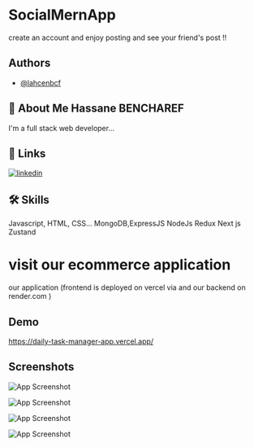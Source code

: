 
# SocialMernApp

create an account and enjoy posting and see your friend's post !!

## Authors

- [@lahcenbcf](https://www.github.com/lahcenbcf)


## 🚀 About Me Hassane BENCHAREF
I'm a full stack web developer...


## 🔗 Links
[![linkedin](https://www.linkedin.com/in/hassane-bencharef-2b2667248/?lipi=urn%3Ali%3Apage%3Ad_flagship3_feed%3B98SqTONmQne4K7jT%2BPclpg%3D%3D)](https://www.linkedin.com/)



## 🛠 Skills
Javascript, HTML, CSS...
MongoDB,ExpressJS
NodeJs
Redux
Next js
Zustand


# visit our ecommerce application

our application (frontend is deployed on vercel via and our backend on render.com )


## Demo

https://daily-task-manager-app.vercel.app/


## Screenshots

![App Screenshot]([https://private-user-images.githubusercontent.com/107793995/305769797-4f49c650-a205-45e7-adfb-e69f1e25008c.png?jwt=eyJhbGciOiJIUzI1NiIsInR5cCI6IkpXVCJ9.eyJpc3MiOiJnaXRodWIuY29tIiwiYXVkIjoicmF3LmdpdGh1YnVzZXJjb250ZW50LmNvbSIsImtleSI6ImtleTUiLCJleHAiOjE3MDgzMDk2NjQsIm5iZiI6MTcwODMwOTM2NCwicGF0aCI6Ii8xMDc3OTM5OTUvMzA1NzY5Nzk3LTRmNDljNjUwLWEyMDUtNDVlNy1hZGZiLWU2OWYxZTI1MDA4Yy5wbmc_WC1BbXotQWxnb3JpdGhtPUFXUzQtSE1BQy1TSEEyNTYmWC1BbXotQ3JlZGVudGlhbD1BS0lBVkNPRFlMU0E1M1BRSzRaQSUyRjIwMjQwMjE5JTJGdXMtZWFzdC0xJTJGczMlMkZhd3M0X3JlcXVlc3QmWC1BbXotRGF0ZT0yMDI0MDIxOVQwMjIyNDRaJlgtQW16LUV4cGlyZXM9MzAwJlgtQW16LVNpZ25hdHVyZT1iZDgzYWEwZDBiMDY0ZGFjNDQ4MzM4ZDcwY2VkMzk1MGIyOGE1NmVhMjcwOWE1M2IzYmNiZjZhN2M5MTg3NzM1JlgtQW16LVNpZ25lZEhlYWRlcnM9aG9zdCZhY3Rvcl9pZD0wJmtleV9pZD0wJnJlcG9faWQ9MCJ9.XDmtVUrzdjinwtVY3L-rXdtUqzFk95Xdo1G2I8eU6MY](https://private-user-images.githubusercontent.com/107793995/312253906-c5d789ac-cc29-4a4f-a654-7e9b8c258f9e.png?jwt=eyJhbGciOiJIUzI1NiIsInR5cCI6IkpXVCJ9.eyJpc3MiOiJnaXRodWIuY29tIiwiYXVkIjoicmF3LmdpdGh1YnVzZXJjb250ZW50LmNvbSIsImtleSI6ImtleTUiLCJleHAiOjE3MTAyODI3NDUsIm5iZiI6MTcxMDI4MjQ0NSwicGF0aCI6Ii8xMDc3OTM5OTUvMzEyMjUzOTA2LWM1ZDc4OWFjLWNjMjktNGE0Zi1hNjU0LTdlOWI4YzI1OGY5ZS5wbmc_WC1BbXotQWxnb3JpdGhtPUFXUzQtSE1BQy1TSEEyNTYmWC1BbXotQ3JlZGVudGlhbD1BS0lBVkNPRFlMU0E1M1BRSzRaQSUyRjIwMjQwMzEyJTJGdXMtZWFzdC0xJTJGczMlMkZhd3M0X3JlcXVlc3QmWC1BbXotRGF0ZT0yMDI0MDMxMlQyMjI3MjVaJlgtQW16LUV4cGlyZXM9MzAwJlgtQW16LVNpZ25hdHVyZT0yNGI0NDQzMTQyMmM0ZjY4YjczYWI2MjYzYjcxMjg5ZWE3ODFiNzgzNzVhNzUwOTY2ZTc3NWM5Yzk4NGJiOWZhJlgtQW16LVNpZ25lZEhlYWRlcnM9aG9zdCZhY3Rvcl9pZD0wJmtleV9pZD0wJnJlcG9faWQ9MCJ9.Xb6pQdbLBr8mlUrdoe6ZOeRMg-nRk_rWuA2q_jCF0Fw)
)

![App Screenshot]([https://private-user-images.githubusercontent.com/107793995/305769800-a957fa3f-360f-4d3f-af44-4a1e795233f7.png?jwt=eyJhbGciOiJIUzI1NiIsInR5cCI6IkpXVCJ9.eyJpc3MiOiJnaXRodWIuY29tIiwiYXVkIjoicmF3LmdpdGh1YnVzZXJjb250ZW50LmNvbSIsImtleSI6ImtleTUiLCJleHAiOjE3MDgzMDk4NDMsIm5iZiI6MTcwODMwOTU0MywicGF0aCI6Ii8xMDc3OTM5OTUvMzA1NzY5ODAwLWE5NTdmYTNmLTM2MGYtNGQzZi1hZjQ0LTRhMWU3OTUyMzNmNy5wbmc_WC1BbXotQWxnb3JpdGhtPUFXUzQtSE1BQy1TSEEyNTYmWC1BbXotQ3JlZGVudGlhbD1BS0lBVkNPRFlMU0E1M1BRSzRaQSUyRjIwMjQwMjE5JTJGdXMtZWFzdC0xJTJGczMlMkZhd3M0X3JlcXVlc3QmWC1BbXotRGF0ZT0yMDI0MDIxOVQwMjI1NDNaJlgtQW16LUV4cGlyZXM9MzAwJlgtQW16LVNpZ25hdHVyZT1kNjFkMWVkMjVkNjcyODdhYzc5ZmI3YzI2ODU5MGRkOTg1NGFhZTYyNDUxNTIzN2FjZGU4YzI3YmM1ODkyNTM0JlgtQW16LVNpZ25lZEhlYWRlcnM9aG9zdCZhY3Rvcl9pZD0wJmtleV9pZD0wJnJlcG9faWQ9MCJ9.FPes2_PfFDT3iq4cwZNK9zWcbSphDOOATUpZ8N1PFDc](https://private-user-images.githubusercontent.com/107793995/312253911-594a2e4f-0c05-483d-91b3-bf6fe7f9700b.png?jwt=eyJhbGciOiJIUzI1NiIsInR5cCI6IkpXVCJ9.eyJpc3MiOiJnaXRodWIuY29tIiwiYXVkIjoicmF3LmdpdGh1YnVzZXJjb250ZW50LmNvbSIsImtleSI6ImtleTUiLCJleHAiOjE3MTAyODI3NDUsIm5iZiI6MTcxMDI4MjQ0NSwicGF0aCI6Ii8xMDc3OTM5OTUvMzEyMjUzOTExLTU5NGEyZTRmLTBjMDUtNDgzZC05MWIzLWJmNmZlN2Y5NzAwYi5wbmc_WC1BbXotQWxnb3JpdGhtPUFXUzQtSE1BQy1TSEEyNTYmWC1BbXotQ3JlZGVudGlhbD1BS0lBVkNPRFlMU0E1M1BRSzRaQSUyRjIwMjQwMzEyJTJGdXMtZWFzdC0xJTJGczMlMkZhd3M0X3JlcXVlc3QmWC1BbXotRGF0ZT0yMDI0MDMxMlQyMjI3MjVaJlgtQW16LUV4cGlyZXM9MzAwJlgtQW16LVNpZ25hdHVyZT0yYzc1MWYxYjAyYTVmYzU2Y2ZlMDUxNmMzMDZlYWZlNGQ4NzZkMDkyODFkZWViZTA5NzgwODA4MGUyYmVlOWEwJlgtQW16LVNpZ25lZEhlYWRlcnM9aG9zdCZhY3Rvcl9pZD0wJmtleV9pZD0wJnJlcG9faWQ9MCJ9.n-fSi6CNuxENmBv9OmKlBIMQBd9EMmx8DiJd8N6p00Q)
)

![App Screenshot]([https://private-user-images.githubusercontent.com/107793995/305769809-5a76d241-7762-4f1d-b0ae-2f4ff3ec54f1.png?jwt=eyJhbGciOiJIUzI1NiIsInR5cCI6IkpXVCJ9.eyJpc3MiOiJnaXRodWIuY29tIiwiYXVkIjoicmF3LmdpdGh1YnVzZXJjb250ZW50LmNvbSIsImtleSI6ImtleTUiLCJleHAiOjE3MDgzMDk4NDMsIm5iZiI6MTcwODMwOTU0MywicGF0aCI6Ii8xMDc3OTM5OTUvMzA1NzY5ODA5LTVhNzZkMjQxLTc3NjItNGYxZC1iMGFlLTJmNGZmM2VjNTRmMS5wbmc_WC1BbXotQWxnb3JpdGhtPUFXUzQtSE1BQy1TSEEyNTYmWC1BbXotQ3JlZGVudGlhbD1BS0lBVkNPRFlMU0E1M1BRSzRaQSUyRjIwMjQwMjE5JTJGdXMtZWFzdC0xJTJGczMlMkZhd3M0X3JlcXVlc3QmWC1BbXotRGF0ZT0yMDI0MDIxOVQwMjI1NDNaJlgtQW16LUV4cGlyZXM9MzAwJlgtQW16LVNpZ25hdHVyZT1hM2U3MWI0MTIzOWIxNmZiMGVhMWQyYWY1MDZmZjM1OTQ3YmIyZDlkYzQxYjE3MTAzMDgyNDcyMjZiMGQ5N2Y0JlgtQW16LVNpZ25lZEhlYWRlcnM9aG9zdCZhY3Rvcl9pZD0wJmtleV9pZD0wJnJlcG9faWQ9MCJ9.pjPSOY9RR-LVF1qiKM5VQe_ZbWDGBvSdy4QzlTF_MRs](https://private-user-images.githubusercontent.com/107793995/312253914-a8b38484-25f4-4996-8744-4580a7499815.png?jwt=eyJhbGciOiJIUzI1NiIsInR5cCI6IkpXVCJ9.eyJpc3MiOiJnaXRodWIuY29tIiwiYXVkIjoicmF3LmdpdGh1YnVzZXJjb250ZW50LmNvbSIsImtleSI6ImtleTUiLCJleHAiOjE3MTAyODI3NDUsIm5iZiI6MTcxMDI4MjQ0NSwicGF0aCI6Ii8xMDc3OTM5OTUvMzEyMjUzOTE0LWE4YjM4NDg0LTI1ZjQtNDk5Ni04NzQ0LTQ1ODBhNzQ5OTgxNS5wbmc_WC1BbXotQWxnb3JpdGhtPUFXUzQtSE1BQy1TSEEyNTYmWC1BbXotQ3JlZGVudGlhbD1BS0lBVkNPRFlMU0E1M1BRSzRaQSUyRjIwMjQwMzEyJTJGdXMtZWFzdC0xJTJGczMlMkZhd3M0X3JlcXVlc3QmWC1BbXotRGF0ZT0yMDI0MDMxMlQyMjI3MjVaJlgtQW16LUV4cGlyZXM9MzAwJlgtQW16LVNpZ25hdHVyZT1mNWRjNzk1YWQ3NDFmNGJhOWE1YjYwYzdmNWVlNzE0YmI3NmRmY2E2OGYyMmI2MGQ0MGMzYTFiNmI1OTlmNDRiJlgtQW16LVNpZ25lZEhlYWRlcnM9aG9zdCZhY3Rvcl9pZD0wJmtleV9pZD0wJnJlcG9faWQ9MCJ9.qRrre0sFOTVE6fAWmyRYCsOqB81JrCh3bUYXIcflips)
)

![App Screenshot]([https://private-user-images.githubusercontent.com/107793995/305769826-a9307d11-3421-4ce2-99c4-75cbba1efa4a.png?jwt=eyJhbGciOiJIUzI1NiIsInR5cCI6IkpXVCJ9.eyJpc3MiOiJnaXRodWIuY29tIiwiYXVkIjoicmF3LmdpdGh1YnVzZXJjb250ZW50LmNvbSIsImtleSI6ImtleTUiLCJleHAiOjE3MDgzMDk4NDMsIm5iZiI6MTcwODMwOTU0MywicGF0aCI6Ii8xMDc3OTM5OTUvMzA1NzY5ODI2LWE5MzA3ZDExLTM0MjEtNGNlMi05OWM0LTc1Y2JiYTFlZmE0YS5wbmc_WC1BbXotQWxnb3JpdGhtPUFXUzQtSE1BQy1TSEEyNTYmWC1BbXotQ3JlZGVudGlhbD1BS0lBVkNPRFlMU0E1M1BRSzRaQSUyRjIwMjQwMjE5JTJGdXMtZWFzdC0xJTJGczMlMkZhd3M0X3JlcXVlc3QmWC1BbXotRGF0ZT0yMDI0MDIxOVQwMjI1NDNaJlgtQW16LUV4cGlyZXM9MzAwJlgtQW16LVNpZ25hdHVyZT03NDk5ZjQ3YWUxYjk4Y2JmNTc1ZTlkZjFkZGU5OTc3MzAwM2QxNmQwNjBjY2U3Y2U4ZTc5MDA4MzJlNDkzOTU3JlgtQW16LVNpZ25lZEhlYWRlcnM9aG9zdCZhY3Rvcl9pZD0wJmtleV9pZD0wJnJlcG9faWQ9MCJ9.cyFgHnzQTaEamdC1Ez8TSmldyzXzRj29sdywp5W3fX0](https://private-user-images.githubusercontent.com/107793995/312253915-9dcc8381-acd2-4627-b956-bc9f238521c6.png?jwt=eyJhbGciOiJIUzI1NiIsInR5cCI6IkpXVCJ9.eyJpc3MiOiJnaXRodWIuY29tIiwiYXVkIjoicmF3LmdpdGh1YnVzZXJjb250ZW50LmNvbSIsImtleSI6ImtleTUiLCJleHAiOjE3MTAyODI3NDUsIm5iZiI6MTcxMDI4MjQ0NSwicGF0aCI6Ii8xMDc3OTM5OTUvMzEyMjUzOTE1LTlkY2M4MzgxLWFjZDItNDYyNy1iOTU2LWJjOWYyMzg1MjFjNi5wbmc_WC1BbXotQWxnb3JpdGhtPUFXUzQtSE1BQy1TSEEyNTYmWC1BbXotQ3JlZGVudGlhbD1BS0lBVkNPRFlMU0E1M1BRSzRaQSUyRjIwMjQwMzEyJTJGdXMtZWFzdC0xJTJGczMlMkZhd3M0X3JlcXVlc3QmWC1BbXotRGF0ZT0yMDI0MDMxMlQyMjI3MjVaJlgtQW16LUV4cGlyZXM9MzAwJlgtQW16LVNpZ25hdHVyZT0zZjgxODQ4NzE0MjA5MmEwNjdkMWQ2MDNlNjY5YTIyOWQxMGJmZWE4MzhjNmE1YjRlMTJjMjA4OGY1NWE2MThkJlgtQW16LVNpZ25lZEhlYWRlcnM9aG9zdCZhY3Rvcl9pZD0wJmtleV9pZD0wJnJlcG9faWQ9MCJ9.MsCoco2HsI3LH487Qe9JDq0ELO4p8CPfJW2Q_yuvygg)
)
